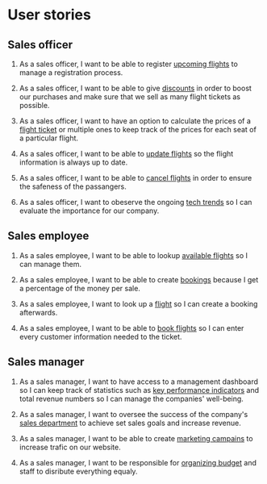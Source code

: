 # User stories

## Sales officer
1. As a sales officer, I want to be able to register [upcoming flights](/analysis/datadictionary.md/#upcoming-flights-link) to manage a registration process.

2. As a sales officer, I want to be able to give [discounts](/analysis/datadictionary.md/#discount-link) in order to boost our purchases and make sure that we sell as many flight tickets as possible.

3. As a sales officer, I want to have an option to calculate the prices of a [flight ticket](/analysis/datadictionary.md/#flight-ticket-link) or multiple ones to keep track of the prices for each seat of a particular flight.

4. As a sales officer, I want to be able to [update flights](/analysis/datadictionary.md/#update-flights-link) so the flight information is always up to date.

5. As a sales officer, I want to be able to [cancel flights](/analysis/datadictionary.md#cancel-flights-link) in order to ensure the safeness of the passangers.

6. As a sales officer, I want to obeserve the ongoing [tech trends](/analysis/datadictionary.md#tech-trends-link) so I can evaluate the importance for our company.

## Sales employee
1. As a sales employee, I want to be able to lookup [available flights](/analysis/datadictionary.md/#available-flights-link) so I can manage them.

2. As a sales employee, I want to be able to create [bookings](/analysis/datadictionary.md/#booking-link) because I get a percentage of the money per sale.

3. As a sales employee, I want to look up a [flight](/analysis/datadictionary.md/#flight-link) so I can create a booking afterwards.

4. As a sales employee, I want to be able to [book flights](/analysis/datadictionary.md#book-flight-link) so I can enter every customer information needed to the ticket.

## Sales manager
1. As a sales manager, I want to have access to a management dashboard so I can keep track of statistics such as [key performance indicators](/analysis/datadictionary.md/#kpi-link) and total revenue numbers so I can manage the companies' well-being.

2. As a sales manager, I want to oversee the success of the company's [sales department](/analysis/datadictionary.md/#sales-department-link) to achieve set sales goals and increase revenue.

3. As a sales manager, I want to be able to create [marketing campains](/analysis/datadictionary.md/#marketing-campaing-link) to increase trafic on our website.

4. As a sales manager, I want to be responsible for [organizing budget](/analysis/datadictionary.md#organize-budget-link) and staff to disribute everything equaly.
